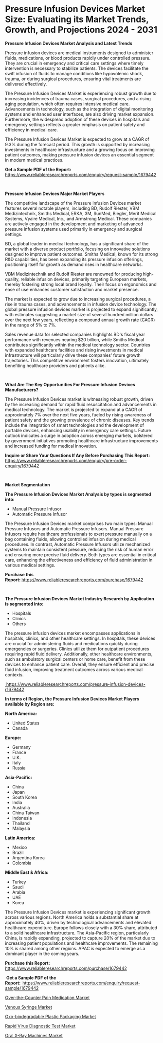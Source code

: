 <p><h1>Pressure Infusion Devices Market Size: Evaluating its Market Trends, Growth, and Projections 2024 - 2031</h1></p><p><strong>Pressure Infusion Devices Market Analysis and Latest Trends</strong></p>
<p><p>Pressure infusion devices are medical instruments designed to administer fluids, medications, or blood products rapidly under controlled pressure. They are crucial in emergency and critical care settings where timely intervention is necessary to stabilize patients. The devices facilitate the swift infusion of fluids to manage conditions like hypovolemic shock, trauma, or during surgical procedures, ensuring vital treatments are delivered effectively.</p><p>The Pressure Infusion Devices Market is experiencing robust growth due to increasing incidences of trauma cases, surgical procedures, and a rising aging population, which often requires intensive medical care. Advancements in technology, such as the integration of digital monitoring systems and enhanced user interfaces, are also driving market expansion. Furthermore, the widespread adoption of these devices in hospitals and emergency settings reflects a greater emphasis on patient safety and efficiency in medical care.</p><p>The Pressure Infusion Devices Market is expected to grow at a CAGR of 9.3% during the forecast period. This growth is supported by increasing investments in healthcare infrastructure and a growing focus on improving patient outcomes, making pressure infusion devices an essential segment in modern medical practices.</p></p>
<p><strong>Get a Sample PDF of the Report:&nbsp;</strong> <a href="https://www.reliableresearchreports.com/enquiry/request-sample/1679442?utm_campaign=8&utm_medium=2&utm_source=Github&utm_content=ia&utm_term=14102024&utm_id=pressure-infusion-devices">https://www.reliableresearchreports.com/enquiry/request-sample/1679442</a></p>
<p>&nbsp;</p>
<p><strong>Pressure Infusion Devices Major Market Players</strong></p>
<p><p>The competitive landscape of the Pressure Infusion Devices market features several notable players, including BD, Rudolf Riester, VBM Medizintechnik, Smiths Medical, ERKA, 3M, SunMed, Biegler, Merit Medical Systems, Vyaire Medical, Inc., and Armstrong Medical. These companies are actively engaged in the development and marketing of advanced pressure infusion systems used primarily in emergency and surgical settings.</p><p>BD, a global leader in medical technology, has a significant share of the market with a diverse product portfolio, focusing on innovative solutions designed to improve patient outcomes. Smiths Medical, known for its strong R&D capabilities, has been expanding its pressure infusion offerings, positioning itself for growth as demand rises in healthcare networks.</p><p>VBM Medizintechnik and Rudolf Riester are renowned for producing high-quality, reliable infusion devices, primarily targeting European markets, thereby fostering strong local brand loyalty. Their focus on ergonomics and ease of use enhances customer satisfaction and market presence.</p><p>The market is expected to grow due to increasing surgical procedures, a rise in trauma cases, and advancements in infusion device technology. The global pressure infusion devices market is projected to expand significantly, with estimates suggesting a market size of several hundred million dollars over the next few years, reflecting a compound annual growth rate (CAGR) in the range of 5% to 7%.</p><p>Sales revenue data for selected companies highlights BD's fiscal year performance with revenues nearing $20 billion, while Smiths Medical contributes significantly within the medical technology sector. Countries with expanded healthcare facilities and rising investments in medical infrastructure will particularly drive these companies' future growth trajectories. This competitive environment fosters innovation, ultimately benefiting healthcare providers and patients alike.</p></p>
<p>&nbsp;</p>
<p><strong>What Are The Key Opportunities For Pressure Infusion Devices Manufacturers?</strong></p>
<p><p>The Pressure Infusion Devices market is witnessing robust growth, driven by the increasing demand for rapid fluid resuscitation and advancements in medical technology. The market is projected to expand at a CAGR of approximately 7% over the next five years, fueled by rising awareness of patient safety and the growing prevalence of chronic diseases. Key trends include the integration of smart technologies and the development of portable devices, enhancing usability in emergency care settings. Future outlook indicates a surge in adoption across emerging markets, bolstered by government initiatives promoting healthcare infrastructure improvements and increased funding for medical innovation.</p></p>
<p><strong>Inquire or Share Your Questions If Any Before Purchasing This Report:</strong> <a href="https://www.reliableresearchreports.com/enquiry/pre-order-enquiry/1679442?utm_campaign=8&utm_medium=2&utm_source=Github&utm_content=ia&utm_term=14102024&utm_id=pressure-infusion-devices">https://www.reliableresearchreports.com/enquiry/pre-order-enquiry/1679442</a></p>
<p>&nbsp;</p>
<p><strong>Market Segmentation</strong></p>
<p><strong>The Pressure Infusion Devices Market Analysis by types is segmented into:</strong></p>
<p><ul><li>Manual Pressure Infusor</li><li>Automatic Pressure Infusor</li></ul></p>
<p><p>The Pressure Infusion Devices market comprises two main types: Manual Pressure Infusors and Automatic Pressure Infusors. Manual Pressure Infusors require healthcare professionals to exert pressure manually on a bag containing fluids, allowing controlled infusion during medical procedures. In contrast, Automatic Pressure Infusors utilize mechanized systems to maintain consistent pressure, reducing the risk of human error and ensuring more precise fluid delivery. Both types are essential in critical care, enhancing the effectiveness and efficiency of fluid administration in various medical settings.</p></p>
<p><strong>Purchase this Report:&nbsp;</strong><a href="https://www.reliableresearchreports.com/purchase/1679442?utm_campaign=8&utm_medium=2&utm_source=Github&utm_content=ia&utm_term=14102024&utm_id=pressure-infusion-devices">https://www.reliableresearchreports.com/purchase/1679442</a></p>
<p>&nbsp;</p>
<p><strong>The Pressure Infusion Devices Market Industry Research by Application is segmented into:</strong></p>
<p><ul><li>Hospitals</li><li>Clinics</li><li>Others</li></ul></p>
<p><p>The pressure infusion devices market encompasses applications in hospitals, clinics, and other healthcare settings. In hospitals, these devices are crucial for administering fluids and medications quickly during emergencies or surgeries. Clinics utilize them for outpatient procedures requiring rapid fluid delivery. Additionally, other healthcare environments, such as ambulatory surgical centers or home care, benefit from these devices to enhance patient care. Overall, they ensure efficient and precise fluid infusion, improving treatment outcomes across various medical contexts.</p></p>
<p><a href="https://www.reliableresearchreports.com/pressure-infusion-devices-r1679442?utm_campaign=8&utm_medium=2&utm_source=Github&utm_content=ia&utm_term=14102024&utm_id=pressure-infusion-devices">&nbsp;https://www.reliableresearchreports.com/pressure-infusion-devices-r1679442</a></p>
<p><strong>In terms of Region, the Pressure Infusion Devices Market Players available by Region are:</strong></p>
<p>
    <p> <strong> North America: </strong>
        <ul>
            <li>United States</li>
            <li>Canada</li>
        </ul>
        </p> 
    <p> <strong> Europe: </strong>
        <ul>
            <li>Germany</li>
            <li>France</li>
            <li>U.K.</li>
            <li>Italy</li>
            <li>Russia</li>
        </ul>
        </p> 
    <p> <strong> Asia-Pacific: </strong>
        <ul>
            <li>China</li>
            <li>Japan</li>
            <li>South Korea</li>
            <li>India</li>
            <li>Australia</li>
            <li>China Taiwan</li>
            <li>Indonesia</li>
            <li>Thailand</li>
            <li>Malaysia</li>
        </ul>
        </p> 
    <p> <strong> Latin America: </strong>
        <ul>
            <li>Mexico</li>
            <li>Brazil</li>
            <li>Argentina Korea</li>
            <li>Colombia</li>
        </ul>
        </p> 
    <p> <strong> Middle East & Africa: </strong>
        <ul>
            <li>Turkey</li>
            <li>Saudi</li>
            <li>Arabia</li>
            <li>UAE</li>
            <li>Korea</li>
        </ul>
    </p>
    </p>
<p><p>The Pressure Infusion Devices market is experiencing significant growth across various regions. North America holds a substantial share at approximately 40%, driven by technological advancements and elevated healthcare expenditure. Europe follows closely with a 30% share, attributed to a solid healthcare infrastructure. The Asia-Pacific region, particularly China, is rapidly expanding, projected to capture 20% of the market due to increasing patient populations and healthcare improvements. The remaining 10% is shared among other regions. APAC is expected to emerge as a dominant player in the coming years.</p></p>
<p><strong>Purchase this Report: </strong><a href="https://www.reliableresearchreports.com/purchase/1679442?utm_campaign=8&utm_medium=2&utm_source=Github&utm_content=ia&utm_term=14102024&utm_id=pressure-infusion-devices">https://www.reliableresearchreports.com/purchase/1679442</a></p>
<p>&nbsp;<strong>Get a Sample PDF of the Report:&nbsp;&nbsp;</strong><a href="https://www.reliableresearchreports.com/enquiry/request-sample/1679442?utm_campaign=8&utm_medium=2&utm_source=Github&utm_content=ia&utm_term=14102024&utm_id=pressure-infusion-devices">https://www.reliableresearchreports.com/enquiry/request-sample/1679442</a></p>
<p><strong></strong></p>
<p><p><a href="https://www.linkedin.com/pulse/global-over-the-counter-pain-medication-market-trends-csese?utm_campaign=8&utm_medium=2&utm_source=Github&utm_content=ia&utm_term=14102024&utm_id=pressure-infusion-devices">Over-the-Counter Pain Medication Market</a></p><p><a href="https://github.com/AshikRahman665/Market-Research-Report-List-1/blob/main/venous-syringe-market.md?utm_campaign=8&utm_medium=2&utm_source=Github&utm_content=ia&utm_term=14102024&utm_id=pressure-infusion-devices">Venous Syringe Market</a></p><p><a href="https://www.linkedin.com/pulse/in-depth-analysis-global-oxo-biodegradable-plastic-packaging-kzoaf?utm_campaign=8&utm_medium=2&utm_source=Github&utm_content=ia&utm_term=14102024&utm_id=pressure-infusion-devices">Oxo-biodegradable Plastic Packaging Market</a></p><p><a href="https://github.com/JudyWalsh475/Market-Research-Report-List-1/blob/main/rapid-virus-diagnostic-test-market.md?utm_campaign=8&utm_medium=2&utm_source=Github&utm_content=ia&utm_term=14102024&utm_id=pressure-infusion-devices">Rapid Virus Diagnostic Test Market</a></p><p><a href="https://www.linkedin.com/pulse/comprehensive-oral-x-ray-machines-market-report-regional-analysis-rktyf?utm_campaign=8&utm_medium=2&utm_source=Github&utm_content=ia&utm_term=14102024&utm_id=pressure-infusion-devices">Oral X-Ray Machines Market</a></p></p>
